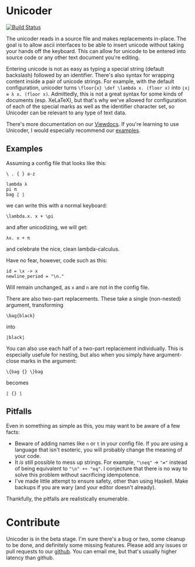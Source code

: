 Unicoder
========

[![Build Status](https://travis-ci.org/Zankoku-Okuno/unicoder.svg?branch=master)](https://travis-ci.org/Zankoku-Okuno/unicoder)

The unicoder reads in a source file and makes replacements in-place. The goal
is to allow ascii interfaces to be able to insert unicode without taking your
hands off the keyboard. This can allow for unicode to be entered into source
code or any other text document you're editing.

Entering unicode is not as easy as typing a special string (default backslash)
followed by an identifier. There's also syntax for wrapping content inside a
pair of unicode strings.
For example, with the default configuration, unicoder turns
`\floor{x} \def \lambda x. (floor x)` into `⌊x⌋ ≡ λ x. (floor x)`.
Admittedly, this is not a great syntax for some kinds of documents (esp. XeLaTeX),
but that's why we've allowed for configuration of each of the special marks as
well as the identifier character set, so Unicoder can be relevant to any type of
text data.

There's more documentation on our
[Viewdocs](http://zankoku-okuno.viewdocs.io/unicoder/).
If you're learning to use Unicoder, I would especially recommend our
[examples](http://zankoku-okuno.viewdocs.io/unicoder/examples.md).

Examples
--------

Assuming a config file that looks like this:

```
\ . { } a-z

lambda λ
pi π
bag ⟅ ⟆
```

we can write this with a normal keyboard:

```
\lambda.x. x + \pi
```

and after unicodizing, we will get:

```
λx. x + π
```

and celebrate the nice, clean lambda-calculus.

Have no fear, however, code such as this:

```
id = \x -> x
newline_period = "\n."
```

Will remain unchanged, as `x` and `n` are not in the config file.

There are also two-part replacements. These take a single (non-nested) argument, transforming

```
\bag{black}
```

into

```
⟅black⟆
```

You can also use each half of a two-part replacement individually. This is especially
usefule for nesting, but also when you simply have argument-close marks in the argument:

```
\{bag {} \}bag
```

becomes

```
⟅ {} ⟆
```

Pitfalls
--------

Even in something as simple as this, you may want to be aware of a few facts:

 * Beware of adding names like `n` or `t` in your config file. If you are using 
   a language that isn't esoteric, you will probably change the meaning of your 
   code.
 * It _is_ still possible to mess up strings. For example, `"\neq"` → `"≠"` 
   instead of being equivalent to `"\n" ++ "eq"`. I conjecture that there is 
   no way to solve this problem without sacrificing idempotence.
 * I've made little attempt to ensure safety, other than using Haskell. Make 
   backups if you are wary (and your editor doesn't already).

Thankfully, the pitfalls are realistically enumerable.


Contribute
==========

Unicoder is in the beta stage. I'm sure there's a bug or two, some cleanup to be
done, and definitely some missing features. Please add any issues or pull requests
to our [github](https://github.com/Zankoku-Okuno/unicoder). You can email me, but
that's usually higher latency than github.